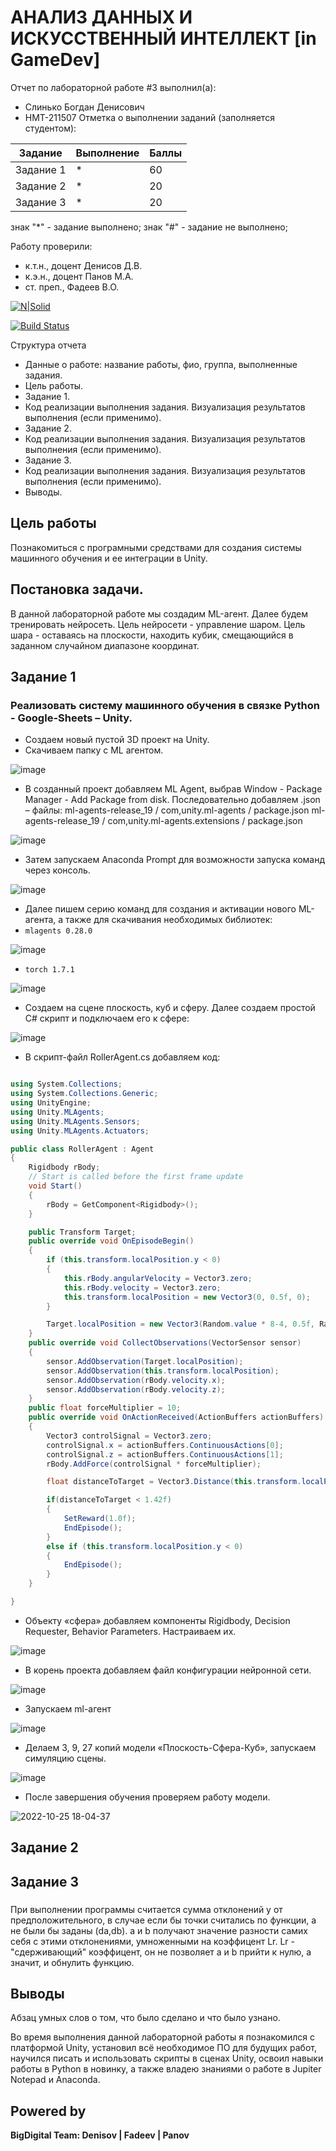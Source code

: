 # АНАЛИЗ ДАННЫХ И ИСКУССТВЕННЫЙ ИНТЕЛЛЕКТ [in GameDev]
Отчет по лабораторной работе #3 выполнил(а):
- Слинько Богдан Денисович
- НМТ-211507
Отметка о выполнении заданий (заполняется студентом):

| Задание | Выполнение | Баллы |
| ------ | ------ | ------ |
| Задание 1 | * | 60 |
| Задание 2 | * | 20 |
| Задание 3 | * | 20 |

знак "*" - задание выполнено; знак "#" - задание не выполнено;

Работу проверили:
- к.т.н., доцент Денисов Д.В.
- к.э.н., доцент Панов М.А.
- ст. преп., Фадеев В.О.

[![N|Solid](https://cldup.com/dTxpPi9lDf.thumb.png)](https://nodesource.com/products/nsolid)

[![Build Status](https://travis-ci.org/joemccann/dillinger.svg?branch=master)](https://travis-ci.org/joemccann/dillinger)

Структура отчета

- Данные о работе: название работы, фио, группа, выполненные задания.
- Цель работы.
- Задание 1.
- Код реализации выполнения задания. Визуализация результатов выполнения (если применимо).
- Задание 2.
- Код реализации выполнения задания. Визуализация результатов выполнения (если применимо).
- Задание 3.
- Код реализации выполнения задания. Визуализация результатов выполнения (если применимо).
- Выводы.

## Цель работы
Познакомиться с програмными средствами для создания cистемы машинного обучения и ее интеграции в Unity.

## Постановка задачи.
В данной лабораторной работе мы создадим ML-агент. Далее будем тренировать нейросеть. Цель нейросети - управление шаром. Цель шара - оставаясь на плоскости, находить кубик, смещающийся в заданном случайном диапазоне координат.

## Задание 1
### Реализовать систему машинного обучения в связке Python - Google-Sheets – Unity.
-	Создаем новый пустой 3D проект на Unity.
-	Скачиваем папку с ML агентом. 

![image](https://user-images.githubusercontent.com/114569910/197943922-8c1c3fcd-d4b5-43f5-94f8-aba7a1b67846.png)
- В созданный проект добавляем ML Agent, выбрав Window - Package Manager - Add Package from disk. Последовательно добавляем .json – файлы:
	ml-agents-release_19 / com,unity.ml-agents / package.json
	ml-agents-release_19 / com,unity.ml-agents.extensions / package.json
  
![image](https://user-images.githubusercontent.com/114569910/197944844-45e2d5d1-c8d9-4b1a-9061-52653348d942.png)
-	Затем запускаем Anaconda Prompt для возможности запуска команд через консоль.

![image](https://user-images.githubusercontent.com/114569910/197945025-c1e56b8a-fdf4-45bf-a23d-255f0713c980.png)
- Далее пишем серию команд для создания и активации нового ML-агента, а также для скачивания необходимых библиотек:
- `mlagents 0.28.0`

![image](https://user-images.githubusercontent.com/114569910/197945245-e580fd81-b797-4056-a015-35b56c177296.png)
- `torch 1.7.1`

![image](https://user-images.githubusercontent.com/114569910/197945538-f4b228ed-f5d3-4f8e-8acf-682a2f2f1052.png)
- Создаем на сцене плоскость, куб и сферу. Далее создаем простой C# скрипт и подключаем его к сфере:

![image](https://user-images.githubusercontent.com/114569910/197945817-ef8f180b-e340-43c3-b97f-d1928dbf0d7d.png)
- В скрипт-файл RollerAgent.cs добавляем код:

```C#

using System.Collections;
using System.Collections.Generic;
using UnityEngine;
using Unity.MLAgents;
using Unity.MLAgents.Sensors;
using Unity.MLAgents.Actuators;

public class RollerAgent : Agent
{
    Rigidbody rBody;
    // Start is called before the first frame update
    void Start()
    {
        rBody = GetComponent<Rigidbody>();
    }

    public Transform Target;
    public override void OnEpisodeBegin()
    {
        if (this.transform.localPosition.y < 0)
        {
            this.rBody.angularVelocity = Vector3.zero;
            this.rBody.velocity = Vector3.zero;
            this.transform.localPosition = new Vector3(0, 0.5f, 0);
        }

        Target.localPosition = new Vector3(Random.value * 8-4, 0.5f, Random.value * 8-4);
    }
    public override void CollectObservations(VectorSensor sensor)
    {
        sensor.AddObservation(Target.localPosition);
        sensor.AddObservation(this.transform.localPosition);
        sensor.AddObservation(rBody.velocity.x);
        sensor.AddObservation(rBody.velocity.z);
    }
    public float forceMultiplier = 10;
    public override void OnActionReceived(ActionBuffers actionBuffers)
    {
        Vector3 controlSignal = Vector3.zero;
        controlSignal.x = actionBuffers.ContinuousActions[0];
        controlSignal.z = actionBuffers.ContinuousActions[1];
        rBody.AddForce(controlSignal * forceMultiplier);

        float distanceToTarget = Vector3.Distance(this.transform.localPosition, Target.localPosition);

        if(distanceToTarget < 1.42f)
        {
            SetReward(1.0f);
            EndEpisode();
        }
        else if (this.transform.localPosition.y < 0)
        {
            EndEpisode();
        }
    }

}

```
- Объекту «сфера» добавляем компоненты Rigidbody, Decision Requester, Behavior Parameters. Настраиваем их.

![image](https://user-images.githubusercontent.com/114569910/197946384-746b3a43-4ddd-4d06-8876-46061d4be516.png)
- В корень проекта добавляем файл конфигурации нейронной сети.

![image](https://user-images.githubusercontent.com/114569910/197946441-b6d38a86-00a3-4dfa-9d97-1bd36343e79b.png)
- Запускаем ml-агент

![image](https://user-images.githubusercontent.com/114569910/197946480-77590d03-660d-4a35-908e-24b89877a747.png)
- Делаем 3, 9, 27 копий модели «Плоскость-Сфера-Куб», запускаем симуляцию сцены.

![image](https://user-images.githubusercontent.com/114569910/197946593-045279dd-6970-4f7c-b290-7c35d7fa373f.png)
- После завершения обучения проверяем работу модели.

![2022-10-25 18-04-37](https://user-images.githubusercontent.com/90757310/197796481-968d0e61-6274-4c3a-8491-06ae97367367.gif)
## Задание 2
### 

## Задание 3
### 
При выполнении программы считается сумма отклонений y от предположительного, в случае если бы точки считались по функции, а не были бы заданы (da,db). a и b получают значение разности самих себя с этими отклонениями, умноженными на коэффицент Lr. Lr - "сдерживающий" коэффицент, он не позволяет a и b прийти к нулю, а значит, и обнулить функцию.
## Выводы
Абзац умных слов о том, что было сделано и что было узнано.

Во время выполнения данной лабораторной работы я познакомился с платформой Unity, установил всё необходимое ПО для будущих работ, научился писать и использовать скрипты в сценах Unity, освоил навыки работы в Python в новинку, а также владею знаниями о работе в Jupiter Notepad и Anaconda.

## Powered by

**BigDigital Team: Denisov | Fadeev | Panov**
